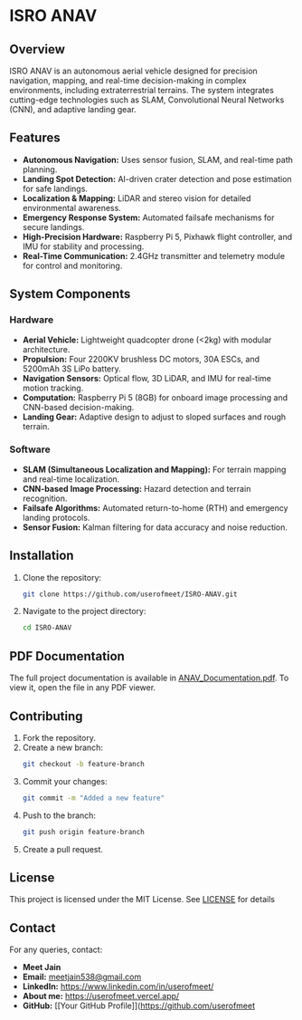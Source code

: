 # ISRO ANAV

## Overview
ISRO ANAV is an autonomous aerial vehicle designed for precision navigation, mapping, and real-time decision-making in complex environments, including extraterrestrial terrains. The system integrates cutting-edge technologies such as SLAM, Convolutional Neural Networks (CNN), and adaptive landing gear.

## Features
- **Autonomous Navigation:** Uses sensor fusion, SLAM, and real-time path planning.
- **Landing Spot Detection:** AI-driven crater detection and pose estimation for safe landings.
- **Localization & Mapping:** LiDAR and stereo vision for detailed environmental awareness.
- **Emergency Response System:** Automated failsafe mechanisms for secure landings.
- **High-Precision Hardware:** Raspberry Pi 5, Pixhawk flight controller, and IMU for stability and processing.
- **Real-Time Communication:** 2.4GHz transmitter and telemetry module for control and monitoring.

## System Components
### Hardware
- **Aerial Vehicle:** Lightweight quadcopter drone (<2kg) with modular architecture.
- **Propulsion:** Four 2200KV brushless DC motors, 30A ESCs, and 5200mAh 3S LiPo battery.
- **Navigation Sensors:** Optical flow, 3D LiDAR, and IMU for real-time motion tracking.
- **Computation:** Raspberry Pi 5 (8GB) for onboard image processing and CNN-based decision-making.
- **Landing Gear:** Adaptive design to adjust to sloped surfaces and rough terrain.

### Software
- **SLAM (Simultaneous Localization and Mapping):** For terrain mapping and real-time localization.
- **CNN-based Image Processing:** Hazard detection and terrain recognition.
- **Failsafe Algorithms:** Automated return-to-home (RTH) and emergency landing protocols.
- **Sensor Fusion:** Kalman filtering for data accuracy and noise reduction.

## Installation
1. Clone the repository:
   ```sh
   git clone https://github.com/userofmeet/ISRO-ANAV.git
   ```
2. Navigate to the project directory:
   ```sh
   cd ISRO-ANAV
   ```

## PDF Documentation
The full project documentation is available in [ANAV_Documentation.pdf](Anav_Documentation.pdf). To view it, open the file in any PDF viewer.

## Contributing
1. Fork the repository.
2. Create a new branch:
   ```sh
   git checkout -b feature-branch
   ```
3. Commit your changes:
   ```sh
   git commit -m "Added a new feature"
   ```
4. Push to the branch:
   ```sh
   git push origin feature-branch
   ```
5. Create a pull request.

## License
This project is licensed under the MIT License. See [LICENSE](https://github.com/twbs/bootstrap/blob/main/LICENSE) for details

## Contact
For any queries, contact:
- **Meet Jain**
- **Email:** meetjain538@gmail.com
- **LinkedIn:** https://www.linkedin.com/in/userofmeet/
- **About me:** https://userofmeet.vercel.app/
- **GitHub:** [[Your GitHub Profile]](https://github.com/userofmeet

